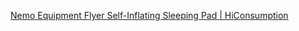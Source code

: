
[Nemo Equipment Flyer Self-Inflating Sleeping Pad | HiConsumption](https://hiconsumption.com/nemo-equipment-flyer-self-inflating-sleeping-pad/)
